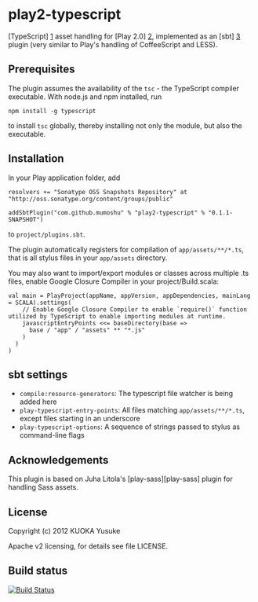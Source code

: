 play2-typescript
===========

[TypeScript] [1] asset handling for [Play 2.0] [2], implemented as an [sbt] [3]
plugin (very similar to Play's handling of CoffeeScript and LESS).

Prerequisites
-------------

The plugin assumes the availability of the `tsc` -  the TypeScript compiler executable. With
node.js and npm installed, run

    npm install -g typescript

to install `tsc` globally, thereby installing not only the module, but also the executable.

Installation
------------

In your Play application folder, add

    resolvers += "Sonatype OSS Snapshots Repository" at "http://oss.sonatype.org/content/groups/public"

    addSbtPlugin("com.github.mumoshu" % "play2-typescript" % "0.1.1-SNAPSHOT")

to `project/plugins.sbt`.

The plugin automatically registers for compilation of `app/assets/**/*.ts`, that is all stylus files in your `app/assets` directory.

You may also want to import/export modules or classes across multiple .ts files, enable Google Closure Compiler in your project/Build.scala:

```
val main = PlayProject(appName, appVersion, appDependencies, mainLang = SCALA).settings(
    // Enable Google Closure Compiler to enable `require()` function utilized by TypeScript to enable importing modules at runtime.
    javascriptEntryPoints <<= baseDirectory(base =>
      base / "app" / "assets" ** "*.js"
    )
  )
)
```

sbt settings
------------

  - `compile:resource-generators`: The typescript file watcher is being added here
  - `play-typescript-entry-points`: All files matching `app/assets/**/*.ts`, except files starting in an underscore
  - `play-typescript-options`: A sequence of strings passed to stylus as command-line flags

Acknowledgements
----------------

This plugin is based on Juha Litola's [play-sass][play-sass] plugin for handling Sass assets.

License
-------

Copyright (c) 2012 KUOKA Yusuke

Apache v2 licensing, for details see file LICENSE.

[1]: http://www.typescriptlang.org/
[2]: http://www.playframework.org/
[3]: https://github.com/harrah/xsbt

## Build status

[![Build Status](https://secure.travis-ci.org/mumoshu/play2-typescript.png)](http://travis-ci.org/mumoshu/play2-typescript)
